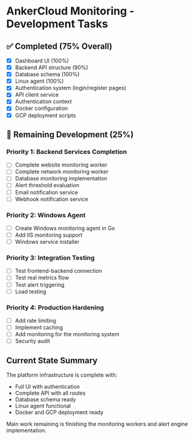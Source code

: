 # AnkerCloud Monitoring - Development Tasks

## ✅ Completed (75% Overall)
- [x] Dashboard UI (100%)
- [x] Backend API structure (90%)
- [x] Database schema (100%)
- [x] Linux agent (100%)
- [x] Authentication system (login/register pages)
- [x] API client service
- [x] Authentication context
- [x] Docker configuration
- [x] GCP deployment scripts

## 🚧 Remaining Development (25%)

### Priority 1: Backend Services Completion
- [ ] Complete website monitoring worker
- [ ] Complete network monitoring worker
- [ ] Database monitoring implementation
- [ ] Alert threshold evaluation
- [ ] Email notification service
- [ ] Webhook notification service

### Priority 2: Windows Agent
- [ ] Create Windows monitoring agent in Go
- [ ] Add IIS monitoring support
- [ ] Windows service installer

### Priority 3: Integration Testing
- [ ] Test frontend-backend connection
- [ ] Test real metrics flow
- [ ] Test alert triggering
- [ ] Load testing

### Priority 4: Production Hardening
- [ ] Add rate limiting
- [ ] Implement caching
- [ ] Add monitoring for the monitoring system
- [ ] Security audit

## Current State Summary
The platform infrastructure is complete with:
- Full UI with authentication
- Complete API with all routes
- Database schema ready
- Linux agent functional
- Docker and GCP deployment ready

Main work remaining is finishing the monitoring workers and alert engine implementation.
